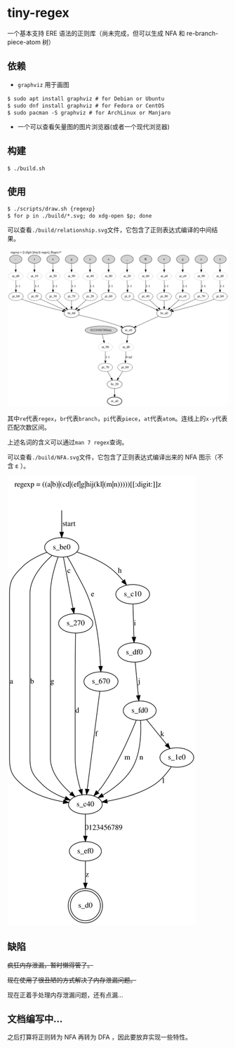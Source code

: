 # tiny-regex

一个基本支持 ERE 语法的正则库（尚未完成，但可以生成 NFA 和 re-branch-piece-atom 树）

## 依赖

- `graphviz` 用于画图

```console
$ sudo apt install graphviz # for Debian or Ubuntu
$ sudo dnf install graphviz # for Fedora or CentOS
$ sudo pacman -S graphviz # for ArchLinux or Manjaro
```

- 一个可以查看矢量图的图片浏览器(或者一个现代浏览器)

## 构建

```console
$ ./build.sh
```

## 使用

```console
$ ./scripts/draw.sh {regexp}
$ for p in ./build/*.svg; do xdg-open $p; done
```

可以查看`./build/relationship.svg`文件，它包含了正则表达式编译的中间结果。

![regex-example](./images/relationship.svg)

其中`re`代表`regex`，`br`代表`branch`，`pi`代表`piece`，`at`代表`atom`。连线上的`x-y`代表匹配次数区间。

上述名词的含义可以通过`man 7 regex`查询。

可以查看`./build/NFA.svg`文件，它包含了正则表达式编译出来的 NFA 图示（不含 ε ）。

![regex-example](./images/NFA.svg)

## 缺陷

~~疯狂内存泄漏，暂时懒得管了。~~

~~现在使用了很丑陋的方式解决了内存泄漏问题。~~

现在正着手处理内存泄漏问题，还有点漏...

## 文档编写中...

之后打算将正则转为 NFA 再转为 DFA ，因此要放弃实现一些特性。
